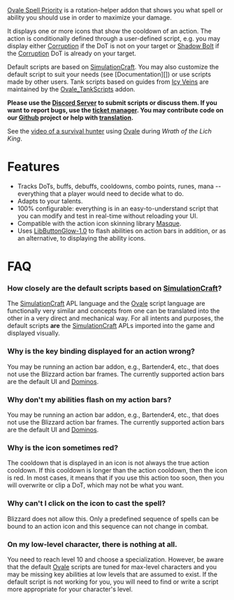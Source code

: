 [Ovale Spell Priority][ovale] is a rotation-helper addon that shows you what spell or ability you should use in order to maximize your damage.

It displays one or more icons that show the cooldown of an action. The action is conditionally defined through a user-defined script, e.g. you may display either [Corruption][] if the DoT is not on your target or [Shadow Bolt][] if the [Corruption][] DoT is already on your target.

Default scripts are based on [SimulationCraft][]. You may also customize the default script to suit your needs (see [Documentation][]) or use scripts made by other users.
Tank scripts based on guides from [Icy Veins][] are maintained by the [Ovale_TankScripts][] addon.

**Please use the [Discord Server][ovale-discord] to submit scripts or discuss them. If you want to report bugs, use the [ticket manager][ovale-tickets]. You may contribute code on our [Github][] project or help with [translation][].**

See the [video of a survival hunter][ovale-video] using [Ovale][] during _Wrath of the Lich King_.

# Features

-   Tracks DoTs, buffs, debuffs, cooldowns, combo points, runes, mana -- everything that a player would need to decide what to do.
-   Adapts to your talents.
-   100% configurable: everything is in an easy-to-understand script that you can modify and test in real-time without reloading your UI.
-   Compatible with the action icon skinning library [Masque][].
-   Uses [LibButtonGlow-1.0][] to flash abilities on action bars in addition, or as an alternative, to displaying the ability icons.

# FAQ

### How closely are the default scripts based on [SimulationCraft][]?

The [SimulationCraft][] APL language and the [Ovale][] script language are functionally very similar and concepts from one can be translated into the other in a very direct and mechanical way. For all intents and purposes, the default scripts **are** the [SimulationCraft][] APLs imported into the game and displayed visually.

### Why is the key binding displayed for an action wrong?

You may be running an action bar addon, e.g., Bartender4, etc., that does not use the Blizzard action bar frames.  The currently supported action bars are the default UI and [Dominos][].

### Why don't my abilities flash on my action bars?

You may be running an action bar addon, e.g., Bartender4, etc., that does not use the Blizzard action bar frames.  The currently supported action bars are the default UI and [Dominos][].

### Why is the icon sometimes red?

The cooldown that is displayed in an icon is not always the true action cooldown. If this cooldown is longer than the action cooldown, then the icon is red. In most cases, it means that if you use this action too soon, then you will overwrite or clip a DoT, which may not be what you want.

### Why can't I click on the icon to cast the spell?

Blizzard does not allow this. Only a predefined sequence of spells can be bound to an action icon and this sequence can not change in combat.

### On my low-level character, there is nothing at all.

You need to reach level 10 and choose a specialization. However, be aware that the default [Ovale][] scripts are tuned for max-level characters and you may be missing key abilities at low levels that are assumed to exist. If the default script is not working for you, you will need to find or write a script more appropriate for your character's level.

[corruption]: http://www.wowhead.com/spell=172
[dominos]: https://www.curseforge.com/wow/addons/dominos
[github]: https://github.com/Sidoine/Ovale
[icy veins]: https://www.icy-veins.com/
[libbuttonglow-1.0]: https://www.curseforge.com/wow/addons/libbuttonglow-1-0
[masque]: https://www.curseforge.com/wow/addons/masque
[ovale]: https://www.curseforge.com/wow/addons/ovale
[ovale_tankscripts]: https://www.curseforge.com/wow/addons/ovale_tankscripts
[ovale-discord]: https://discord.gg/PYPpCdc
[ovale-tickets]: https://github.com/Sidoine/Ovale/issues
[ovale-video]: http://www.youtube.com/watch?v=rNHvk9GpyiM "Ovale WotLK video"
[recount]: http://www.curse.com/addons/wow/recount
[shadow bolt]: http://www.wowhead.com/spell=686
[simulationcraft]: http://code.google.com/p/simulationcraft/
[skada]: https://www.curseforge.com/wow/addons/skada
[translation]: https://crwd.in/ovale
